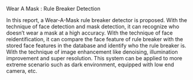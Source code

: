Wear A Mask : Rule Breaker Detection

In this report, a Wear-A-Mask rule breaker detector is proposed. 
With the technique of face detection and mask detection, it can recognize who doesn’t wear a mask at a high accuracy.
With the technique of face reidentification, it can compare the face feature of rule breaker with the stored face features in the database and identify who the rule breaker is. 
With the technique of image enhancement like denoising, illumination improvement and super resolution. 
This system can be applied to more extreme scenario such as dark environment, equipped with low end camera, etc.
